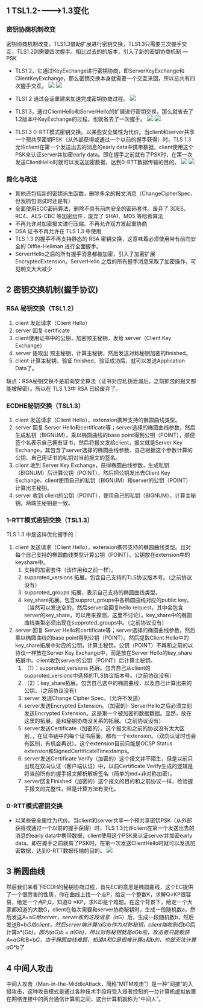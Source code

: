 ## 1 TSL1.2---->1.3变化

### 密钥协商机制改变

密钥协商机制改变，TLS1.3借助扩展进行密钥交换，TLS1.3只需要三次握手交互，TLS1.2则需要四次握手。相比过去的的版本，引入了新的密钥协商机制 — PSK
* TLS1.2，它通过KeyExchange进行密钥协商，即ServerKeyExchange和ClientKeyExchange，那么密钥交换本身就需要一个交互来回，所以总共有四次握手交互。
![](image/2021-06-17-13-42-45.png)
![](image/2021-06-17-15-16-54.png)

* TLS1.2 通过会话重建来加速完成密钥协商过程。
![](image/2021-06-17-15-16-35.png)

* TLS1.3，通过ClientHello和ServerHello的扩展进行密钥交换，那么就省去了1.2版本中KeyExchange的过程，也就省去了一次握手。
![](image/2021-06-17-13-44-32.png)
![](image/2021-06-17-15-18-48.png)

* TLS1.3 0-RTT模式密钥交换。以某些安全属性为代价。当client和server共享一个预共享密钥PSK（从外部获得或通过一个以前的握手获得）时，TLS 1.3允许client在第一个发送出去的消息的early data中携带数据，client使用这个PSK来认证server并加密early data。即在握手之前就有了PSK时，在第一次发送ClientHello时就可以发送加密数据，达到0-RTT数据传输的目的。
![](image/2021-06-17-13-45-46.png)
![](image/2021-06-17-15-15-49.png)

### 简化与改进

* 其他还包括新的密钥派生函数，删除多余的报文消息（ChangeCipherSpec，但我抓包测试时还是有）
* 全面使用ECC密码算法，删除不具有前向安全的密码套件。废弃了 3DES、RC4、AES-CBC 等加密组件，废弃了 SHA1、MD5 等哈希算法
* 不再允许对加密报文进行压缩、不再允许双方发起重协商
* DSA 证书不再允许在 TLS 1.3 中使用
* TLS 1.3 的握手不再支持静态的 RSA 密钥交换，这意味着必须使用带有前向安全的 Diffie-Hellman 进行全面握手。
* ServerHello之后的所有握手消息都被加密，引入了加密扩展EncryptedExtension。ServerHello 之后的所有握手消息采取了加密操作，可见明文大大减少

## 2 密钥交换机制(握手协议)

### RSA 秘钥交换（TSL1.2）
1. client 发起请求（Client Hello）
2. server 回复 certificate
3. client使用证书中的公钥，加密预主秘钥，发给 server（Client Key Exchange）
4. server 提取出 预主秘钥，计算主秘钥，然后发送对称秘钥加密的finished。
5. client 计算主秘钥，验证 finished，验证成功后，就可以发送Application Data了。

缺点：RSA秘钥交换不是前向安全算法（证书对应私钥泄漏后，之前抓包的报文都能被解密）。所以在 TLS 1.3中 RSA 已经废弃了。


### ECDHE秘钥交换（TSL1.3）
1. client 发送请求（Client Hello），extension携带支持的椭圆曲线类型。
2. server 回复 Server Hello和certificate等；server选择的椭圆曲线参数，然后 生成私钥（BIGNUM），乘以椭圆曲线的base point得到公钥（POINT），顺便签个名表示自己拥有证书，然后将报文发给client，报文就是Server Key Exchange，其包含了server选择的椭圆曲线参数、自己根据这个参数计算的公钥、自己用证书的私钥对当前报文的签名。
3. client 收到 Server Key Exchange，获得椭圆曲线参数，生成私钥（BIGNUM）后计算公钥（POINT），然后把公钥发出去Client Key Exchange。client使用自己的私钥（BIGNUM）和server的公钥（POINT）计算出主秘钥。
4. server 收到 client的公钥（POINT），使用自己的私钥（BIGNUM），计算主秘钥。两端主秘钥是一致。


### 1-RTT模式密钥交换（TSL1.3）

TLS 1.3 中是这样优化握手的：
1. client 发送请求（Client Hello），extension携带支持的椭圆曲线类型。且对每个自己支持的椭圆曲线类型计算公钥（POINT）。公钥放在extension中的keyshare中。
   1. 支持的加密套件（该作用和之前一样）。
   2. supproted_versions 拓展。包含自己支持的TLS协议版本号。（之前协议没有）
   3. supproted_groups 拓展，表示自己支持的椭圆曲线类型。
   4. key_share拓展。包含supprot_groups中各椭圆曲线对应的public key。（当然可以发送空的，然后server会回复hello request，其中会包含server的key_share，可以用来探测，这里不讨论）。key_share中的椭圆曲线类型必须出现在supproted_groups中。（之前协议没有）
2. server 回复 Server Hello和certificate等；server选择的椭圆曲线参数，然后乘以椭圆曲线的base point得到公钥（POINT）。然后提取Client Hello中的key_share拓展中对应的公钥，计算主秘钥。公钥（POINT）不再和之前的以协议一样放在Server Key Exchange中，而是放在Server Hello的key_share拓展中。client收到server的公钥（POINT）后计算主秘钥。
   1. （1）：supproted_versions 拓展。包含自己从client的supproted_versions中选择的TLS协议版本号。（之前协议没有）
   2. （2）：key_share拓展。包含自己选中的椭圆曲线，以及自己计算出来的公钥。（之前协议没有）
   3. server 发送Change Cipher Spec。（允许不发送）
   4. server发送Encrypted Extension。（加密的）ServerHello之后必须立刻发送Encrypted Extension。这是第一个被加密的数据数据。显然，放在这里的拓展，是和秘钥协商没关系的拓展。（之前协议没有）
   5. server发送Certificate（加密的）。这个报文和之前的协议没有太大区别，，在证书链中的每个证书后面，都有一个extension。（双向认证时也会有区别，有机会再说）。这个extension目前只能是OCSP Status extension和SignedCertificateTimestamps。
   6. server发送Certificate Verify（加密的）这个报文并不陌生，但是以前只出现在双向认证（客户端认证）中，以前Certificate Verify生成的逻辑是将当前所有的握手报文解析解析签名（简单的md+非对称加密）。
   7. server回复Finished（加密的）这个报文的目的和之前协议一样，检验握手报文的完整性。但是计算方法有变化。

### 0-RTT模式密钥交换

* 以某些安全属性为代价。当client和server共享一个预共享密钥PSK（从外部获得或通过一个以前的握手获得）时，TLS 1.3允许client在第一个发送出去的消息的early data中携带数据，client使用这个PSK来认证server并加密early data。即在握手之前就有了PSK时，在第一次发送ClientHello时就可以发送加密数据，达到0-RTT数据传输的目的。
![](image/2021-06-17-13-45-46.png)


## 3 椭圆曲线

然后我们来看下ECDH的秘钥协商过程，首先EC的意思是椭圆曲线，这个EC提供了一个很厉害的性质，你在曲线上找一个点P，给定一个整数K，求解Q=KP很容易，给定一个点P,Q，知道Q =KP，求K却是个难题。在这个背景下，给定一个大家都知道的大数G，client在每次需要和server协商秘钥时，生成一段随机数a，然后发送A=a*G给server，server收到这段消息（a*G）后，生成一段随机数b，然后发送B=b*G给client，然后server端计算(a*G)*b作为对称秘钥，client端收到后b*G后计算a*(G*b)，因为(a*G)*b = a*(G*b)，所以对称秘钥就是a*G*b啦，攻击者只能截获A=a*G和B=b*G，由于椭圆曲线难题，知道A和G是很难计算a和b的，也就无法计算a*G*b了



## 4 中间人攻击

中间人攻击（Man-in-the-MiddleAttack，简称“MITM攻击”）是一种“间接”的入侵攻击，这种攻击模式是通过各种技术手段将受入侵者控制的一台计算机虚拟放置在网络连接中的两台通信计算机之间，这台计算机就称为“中间人”。